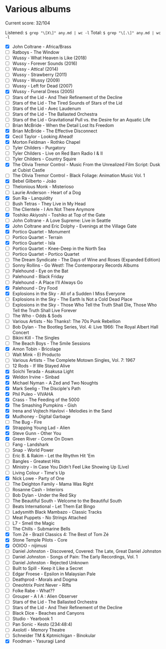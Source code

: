 # Various albums

Current score: 32/104

Listened: `$ grep "\[X\]" any.md | wc -l`
Total: `$ grep "\[.\]" any.md | wc -l`

- [X] John Coltrane - Africa/Brass
- [ ] Ratboys - The Window
- [ ] Wussy - What Heaven is Like (2018)
- [ ] Wussy - Forever Sounds (2016)
- [ ] Wussy - Attica! (2014)
- [ ] Wussy - Strawberry (2011)
- [ ] Wussy - Wussy (2009)
- [ ] Wussy - Left for Dead (2007)
- [X] Wussy - Funeral Dress (2005)
- [ ] Stars of the Lid - And Their Refinement of the Decline
- [ ] Stars of the Lid - The Tired Sounds of Stars of the Lid
- [ ] Stars of the Lid - Avec Laudenum
- [ ] Stars of the Lid - The Ballasted Orchestra
- [ ] Stars of the Lid - Gravitational Pull vs. the Desire for an Aquatic Life
- [ ] Brian McBride - When the Detail Lost Its Freedom
- [X] Brian McBride - The Effective Disconnect
- [X] Cecil Taylor - Looking Ahead!
- [X] Morton Feldman - Rothko Chapel
- [ ] Tyler Childers - Purgatory
- [ ] Tyler Childers - Live on Red Barn Radio I & II
- [ ] Tyler Childers - Country Squire
- [X] The Olivia Tremor Control - Music From the Unrealized Film Script: Dusk at Cubist Castle
- [ ] The Olivia Tremor Control - Black Foliage: Animation Music Vol. 1
- [X] Bebel Gilberto - João
- [ ] Thelonious Monk - Misterioso
- [ ] Laurie Anderson - Heart of a Dog
- [X] Sun Ra - Lanquidity
- [ ] Bush Tetras - They Live in My Head
- [ ] The Clientele - I Am Not There Anymore
- [X] Toshiko Akiyoshi - Toshiko at Top of the Gate
- [ ] John Coltrane - A Love Supreme: Live in Seattle
- [X] John Coltrane and Eric Dolphy - Evenings at the Village Gate
- [X] Portico Quartet - Monument
- [ ] Portico Quartet - Terrain
- [X] Portico Quartet - Isla
- [ ] Portico Quartet - Knee-Deep in the North Sea
- [ ] Portico Quartet - Portico Quartet
- [ ] The Dream Syndicate - The Days of Wine and Roses (Expanded Edition)
- [ ] Sonny Rollins - Go West!: The Contemporary Records Albums
- [ ] Palehound - Eye on the Bat
- [ ] Palehound - Black Friday
- [ ] Palehound - A Place I’ll Always Go
- [X] Palehound - Dry Food
- [X] Explosions in the Sky - All of a Sudden I Miss Everyone
- [ ] Explosions in the Sky - The Earth Is Not a Cold Dead Place
- [ ] Explosions in the Sky - Those Who Tell the Truth Shall Die, Those Who Tell the Truth Shall Live Forever
- [ ] The Who - Odds & Sods
- [ ] Various Artists - No Thanks!: The 70s Punk Rebellion
- [ ] Bob Dylan - The Bootleg Series, Vol. 4: Live 1966: The Royal Albert Hall Concert
- [ ] Bikini Kill - The Singles
- [ ] The Beach Boys - The Smile Sessions
- [X] Amon Tobin - Bricolage
- [ ] Walt Mink - El Producto
- [ ] Various Artists - The Complete Motown Singles, Vol. 7: 1967
- [ ] 12 Rods - If We Stayed Alive
- [X] Soichi Terada - Asakusa Light
- [X] Weldon Irvine - Sinbad
- [X] Michael Nyman - A Zed and Two Noughts
- [X] Mark Seelig - The Disciple's Path
- [X] Phil Puleo - VIVAHA
- [X] Crass - The Feeding of the 5000
- [X] The Smashing Pumpkins - Gish
- [X] Irena and Vojtech Havlovi - Melodies in the Sand
- [X] Mudhoney - Digital Garbage
- [ ] The Bug - Fire
- [X] Strapping Young Lad - Alien
- [X] Steve Gunn - Other You
- [X] Green River - Come On Down
- [ ] Fang - Landshark
- [ ] Snap - World Power
- [ ] Eric B. & Rakim - Let the Rhythm Hit 'Em
- [ ] Bangles - Greatest Hits
- [ ] Ministry - In Case You Didn't Feel Like Showing Up (Live)
- [ ] Living Colour - Time's Up
- [X] Nick Lowe - Party of One
- [ ] The Deighton Family - Mama Was Right
- [ ] Rosanne Cash - Interiors
- [ ] Bob Dylan - Under the Red Sky
- [ ] The Beautiful South - Welcome to the Beautiful South
- [ ] Beats International - Let Them Eat Bingo
- [ ] Ladysmith Black Mambazo - Classic Tracks
- [ ] Meat Puppets - No Strings Attached
- [ ] L7 - Smell the Magic
- [ ] The Chills - Submarine Bells
- [X] Tom Zé - Brazil Classics 4: The Best of Tom Zé
- [X] Stone Temple Pilots - Core
- [X] OOIOO - nijimusi
- [ ] Daniel Johnston - Discovered, Covered: The Late, Great Daniel Johnston
- [ ] Daniel Johnston - Songs of Pain: The Early Recordings, Vol. 1
- [ ] Daniel Johnston - Rejected Unknown
- [ ] Built to Spill - Keep it Like a Secret
- [ ] Edgar Froese - Epsilon in Malaysian Pale
- [ ] Deathprod - Morals and Dogma
- [ ] Oneohtrix Point Never - Rifts
- [ ] Folke Rabe - What??
- [ ] Grouper - A I A : Alien Observer
- [ ] Stars of the Lid - The Ballasted Orchestra
- [ ] Stars of the Lid - And Their Refinement of the Decline
- [ ] Black Dice - Beaches and Canyons
- [ ] Studio - Yearbook 1
- [ ] Pan Sonic - Kesto (234:48:4)
- [ ] Axolotl - Memory Theatre
- [ ] Schneider TM & Kptmichigan - Binokular
- [X] Foodman - Yasuragi Land
